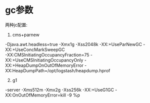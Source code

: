 # gc参数

两种jc配置:

1. cms+parnew

-Djava.awt.headless=true
-Xmx1g
-Xss2048k
-XX:+UseParNewGC
-XX:+UseConcMarkSweepGC  
-XX:CMSInitiatingOccupancyFraction=75
-XX:+UseCMSInitiatingOccupancyOnly
-XX:+HeapDumpOnOutOfMemoryError
-XX:HeapDumpPath=/opt/logstash/heapdump.hprof

2. g1

-server -Xms512m -Xmx2g -Xss256k -XX:+UseG1GC -XX:OnOutOfMemoryError=kill -9 %p
